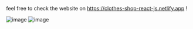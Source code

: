 feel free to check the website on https://clothes-shop-react-js.netlify.app !

![image](https://user-images.githubusercontent.com/87910187/164909471-3d7d1b97-8a5d-485d-9594-98c820fec499.png)
![image](https://user-images.githubusercontent.com/87910187/164909481-973f6189-06f0-4f95-9e09-83a738956657.png)
